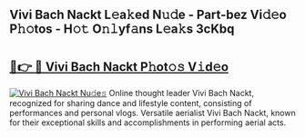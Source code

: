## Vivi Bach Nackt L𝚎a𝚔ed N𝚞𝚍e - Part-bez Vi𝚍𝚎o P𝚑𝚘tos - H𝚘𝚝 O𝚗𝚕yf𝚊ns L𝚎a𝚔s 3cKbq

# <h2><a href="http://kfconwj.oniu.top/?m=Vivi+Bach+Nackt">🔗👉 🔴 Vivi Bach Nackt P𝚑ot𝚘𝚜 V𝚒d𝚎o</a></h2>

[![Vivi Bach Nackt Nu𝚍e𝚜](https://i.imgur.com/0qMVB7G.gif)](http://kfconwj.oniu.top/?m=Vivi+Bach+Nackt)
Online thought leader Vivi Bach Nackt, recognized for sharing dance and lifestyle content, consisting of performances and personal vlogs. Versatile aerialist Vivi Bach Nackt, known for their exceptional skills and accomplishments in performing aerial acts.  
